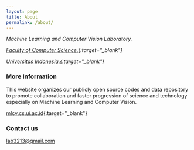 ```yaml
---
layout: page
title: About
permalink: /about/
---
```


*Machine Learning and Computer Vision Laboratory.* 

*[Faculty of Computer Science.](http://www.cs.ui.ac.id){:target="_blank"}* 

*[Universitas Indonesia.](http://www.ui.ac.id){:target="_blank"}*

### More Information

This website organizes our publicly open source codes 
and data repository to promote collaboration and
faster progression of science and technology 
especially on Machine Learning and Computer Vision.  

[mlcv.cs.ui.ac.id](mlcv.cs.ui.ac.id){:target="_blank"}

### Contact us

[lab3213@gmail.com](mailto:lab3213@gmail.com)
